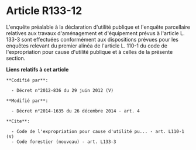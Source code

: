 # Article R133-12

L'enquête préalable à la déclaration d'utilité publique et l'enquête parcellaire relatives aux travaux d'aménagement et
d'équipement prévus à l'article L. 133-3 sont effectuées conformément aux dispositions prévues pour les enquêtes relevant du
premier alinéa de l'article L. 110-1 du code de l'expropriation pour cause d'utilité publique et à celles de la présente
section.

**Liens relatifs à cet article**

	**Codifié par**:

	  - Décret n°2012-836 du 29 juin 2012 (V)

	**Modifié par**:

	  - Décret n°2014-1635 du 26 décembre 2014 - art. 4

	**Cite**:

	  - Code de l'expropriation pour cause d'utilité pu... - art. L110-1 (V)
	  - Code forestier (nouveau) - art. L133-3
